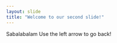 ```yaml
---
layout: slide
title: "Welcome to our second slide!"
---
```

Sabalabalam
Use the left arrow to go back!
